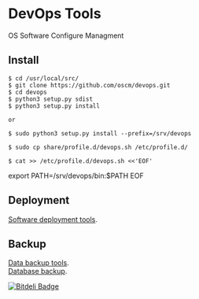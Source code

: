 DevOps Tools
====

OS Software Configure Managment

Install
-------
	$ cd /usr/local/src/
	$ git clone https://github.com/oscm/devops.git
	$ cd devops
	$ python3 setup.py sdist
	$ python3 setup.py install

	or 
	
	$ sudo python3 setup.py install --prefix=/srv/devops
	
	$ sudo cp share/profile.d/devops.sh /etc/profile.d/
	
	$ cat >> /etc/profile.d/devops.sh <<'EOF'
export PATH=/srv/devops/bin:$PATH
EOF
	
	
Deployment
----------
[Software deployment tools](https://github.com/oscm/devops/blob/master/doc/deployment.md).	

Backup
------
[Data backup tools](https://github.com/oscm/devops/blob/master/doc/backup.md).	
[Database backup](https://github.com/oscm/devops/blob/master/doc/database.md).	




[![Bitdeli Badge](https://d2weczhvl823v0.cloudfront.net/oscm/devops/trend.png)](https://bitdeli.com/free "Bitdeli Badge")

